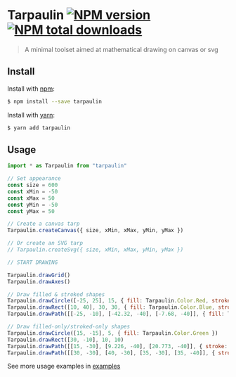 # Tarpaulin [![NPM version](https://img.shields.io/npm/v/tarpaulin.svg?style=flat)](https://www.npmjs.com/package/tarpaulin) [![NPM total downloads](https://img.shields.io/npm/dt/tarpaulin.svg?style=flat)](https://npmjs.org/package/tarpaulin)

> A minimal toolset aimed at mathematical drawing on canvas or svg

## Install

Install with [npm](https://www.npmjs.com/):

```sh
$ npm install --save tarpaulin
```

Install with [yarn](https://yarnpkg.com):

```sh
$ yarn add tarpaulin
```

## Usage

```js
import * as Tarpaulin from "tarpaulin"

// Set appearance
const size = 600
const xMin = -50
const xMax = 50
const yMin = -50
const yMax = 50

// Create a canvas tarp
Tarpaulin.createCanvas({ size, xMin, xMax, yMin, yMax })

// Or create an SVG tarp
// Tarpaulin.createSvg({ size, xMin, xMax, yMin, yMax })

// START DRAWING

Tarpaulin.drawGrid()
Tarpaulin.drawAxes()

// Draw filled & stroked shapes
Tarpaulin.drawCircle([-25, 25], 15, { fill: Tarpaulin.Color.Red, stroke: Tarpaulin.Color.Black })
Tarpaulin.drawRect([10, 40], 30, 30, { fill: Tarpaulin.Color.Blue, stroke: Tarpaulin.Color.Black })
Tarpaulin.drawPath([[-25, -10], [-42.32, -40], [-7.68, -40]], { fill: Tarpaulin.Color.Yellow, stroke: Tarpaulin.Color.Black })

// Draw filled-only/stroked-only shapes
Tarpaulin.drawCircle([15, -15], 5, { fill: Tarpaulin.Color.Green })
Tarpaulin.drawRect([30, -10], 10, 10)
Tarpaulin.drawPath([[15, -30], [9.226, -40], [20.773, -40]], { stroke: Tarpaulin.Color.Black, closed: true })
Tarpaulin.drawPath([[30, -30], [40, -30], [35, -30], [35, -40]], { stroke: Tarpaulin.Color.Black, strokeWidth: 5 })
```

See more usage examples in [examples](examples/)
